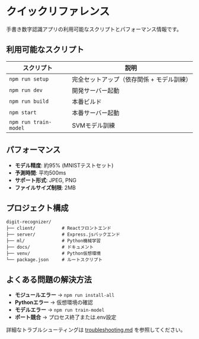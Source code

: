 # クイックリファレンス

手書き数字認識アプリの利用可能なスクリプトとパフォーマンス情報です。

## 利用可能なスクリプト

| スクリプト | 説明 |
|-----------|------|
| `npm run setup` | 完全セットアップ（依存関係 + モデル訓練） |
| `npm run dev` | 開発サーバー起動 |
| `npm run build` | 本番ビルド |
| `npm start` | 本番サーバー起動 |
| `npm run train-model` | SVMモデル訓練 |

## パフォーマンス

- **モデル精度**: 約95% (MNISTテストセット)
- **予測時間**: 平均500ms
- **サポート形式**: JPEG, PNG
- **ファイルサイズ制限**: 2MB

## プロジェクト構成

```
digit-recognizer/
├── client/          # Reactフロントエンド
├── server/          # Express.jsバックエンド
├── ml/              # Python機械学習
├── docs/            # ドキュメント
├── venv/            # Python仮想環境
└── package.json     # ルートスクリプト
```

## よくある問題の解決方法

- **モジュールエラー** → `npm run install-all`
- **Pythonエラー** → 仮想環境の確認
- **モデルエラー** → `npm run train-model`
- **ポート競合** → プロセス終了または.env設定

詳細なトラブルシューティングは [troubleshooting.md](troubleshooting.md) を参照してください。